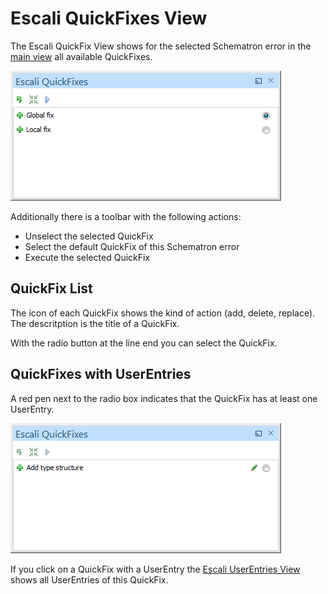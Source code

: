 # Escali QuickFixes View

The Escali QuickFix View shows for the selected Schematron error in the [main view](Main.md) all available QuickFixes.

![QuickFix View](../img/quickfix-view.png)

Additionally there is a toolbar with the following actions:

- Unselect the selected QuickFix
- Select the default QuickFix of this Schematron error
- Execute the selected QuickFix

## QuickFix List

The icon of each QuickFix shows the kind of action (add, delete, replace). The descritption is the title of a QuickFix.

With the radio button at the line end you can select the QuickFix.

## QuickFixes with UserEntries

A red pen next to the radio box indicates that the QuickFix has at least one UserEntry.

![QuickFix with UserEntry](../img/quickfix-view-w-ue.png)

If you click on a QuickFix with a UserEntry the [Escali UserEntries View](UserEntries.md) shows all UserEntries of this QuickFix.

